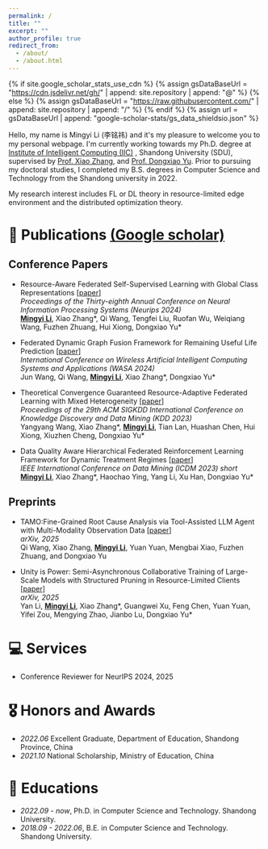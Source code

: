 ```yaml
---
permalink: /
title: ""
excerpt: ""
author_profile: true
redirect_from: 
  - /about/
  - /about.html
---
```


{% if site.google_scholar_stats_use_cdn %}
{% assign gsDataBaseUrl = "https://cdn.jsdelivr.net/gh/" | append: site.repository | append: "@" %}
{% else %}
{% assign gsDataBaseUrl = "https://raw.githubusercontent.com/" | append: site.repository | append: "/" %}
{% endif %}
{% assign url = gsDataBaseUrl | append: "google-scholar-stats/gs_data_shieldsio.json" %}

<span class='anchor' id='about-me'></span>

Hello, my name is Mingyi Li (李铭祎) and it's my pleasure to welcome you to my personal webpage. I'm currently working towards my Ph.D. degree at [Institute of Intelligent Computing (IIC)](https://iic.sdu.edu.cn/) , Shandong University (SDU), supervised by [Prof. Xiao Zhang](https://tobexiao1.github.io/xiaozhangsdu.github.io/), and [Prof. Dongxiao Yu](https://scholar.google.com/citations?user=hiQxuHYAAAAJ). Prior to pursuing my doctoral studies, I completed my B.S. degrees in Computer Science and Technology from the Shandong university in 2022.

My research interest includes FL or DL theory in resource-limited edge environment and the distributed optimization theory. 
<!--I have published more than 100 papers at the top international AI conferences with total <a href='https://scholar.google.com/citations?user=F15bMN8AAAAJ'>google scholar citations <strong><span id='total_cit'>260000+</span></strong></a>-->

<!-- # 🔥 News-->
<!-- - *2022.02*: &nbsp;🎉🎉 Lorem ipsum dolor sit amet, consectetur adipiscing elit. Vivamus ornare aliquet ipsum, ac tempus justo dapibus sit amet. -->
<!-- - *2022.02*: &nbsp;🎉🎉 Lorem ipsum dolor sit amet, consectetur adipiscing elit. Vivamus ornare aliquet ipsum, ac tempus justo dapibus sit amet. -->

<span class='anchor' id='publications'></span>
# 📝 Publications [(Google scholar)](https://scholar.google.com/citations?user=F15bMN8AAAAJ)
## Conference Papers
- Resource-Aware Federated Self-Supervised Learning with Global Class Representations [[paper](https://proceedings.neurips.cc/paper_files/paper/2024/hash/13707aad517ddd6c09ea02e0f55e1e7a-Abstract-Conference.html)]  
  *Proceedings of the Thirty-eighth Annual Conference on Neural Information Processing Systems (Neurips 2024)*  
  **<u>Mingyi Li</u>**, Xiao Zhang\*, Qi Wang, Tengfei Liu, Ruofan Wu, Weiqiang Wang, Fuzhen Zhuang, Hui Xiong, Dongxiao Yu\*

- Federated Dynamic Graph Fusion Framework for Remaining Useful Life Prediction [[paper](https://link.springer.com/chapter/10.1007/978-3-031-71467-2_13)]  
  *International Conference on Wireless Artificial Intelligent Computing Systems and Applications (WASA 2024)*  
  Jun Wang, Qi Wang, **<u>Mingyi Li</u>**, Xiao Zhang\*, Dongxiao Yu\*

- Theoretical Convergence Guaranteed Resource-Adaptive Federated Learning with Mixed Heterogeneity [[paper](https://dl.acm.org/doi/abs/10.1145/3580305.3599521)]  
  *Proceedings of the 29th ACM SIGKDD International Conference on Knowledge Discovery and Data Mining (KDD 2023)*  
  Yangyang Wang, Xiao Zhang\*, **<u>Mingyi Li</u>**, Tian Lan, Huashan Chen, Hui Xiong, Xiuzhen Cheng, Dongxiao Yu\*

- Data Quality Aware Hierarchical Federated Reinforcement Learning Framework for Dynamic Treatment Regimes [[paper](https://ieeexplore.ieee.org/abstract/document/10415818)]  
  *IEEE International Conference on Data Mining (ICDM 2023) short*  
  **<u>Mingyi Li</u>**, Xiao Zhang\*, Haochao Ying, Yang Li, Xu Han, Dongxiao Yu\*

## Preprints
- TAMO:Fine-Grained Root Cause Analysis via Tool-Assisted LLM Agent with Multi-Modality Observation Data [[paper](https://arxiv.org/abs/2504.20462)]  
  *arXiv, 2025*  
  Qi Wang, Xiao Zhang, **<u>Mingyi Li</u>**, Yuan Yuan, Mengbai Xiao, Fuzhen Zhuang, and Dongxiao Yu

- Unity is Power: Semi-Asynchronous Collaborative Training of Large-Scale Models with Structured Pruning in Resource-Limited Clients [[paper](https://arxiv.org/abs/2410.08457)]  
  *arXiv, 2025*  
  Yan Li, **<u>Mingyi Li</u>**, Xiao Zhang\*, Guangwei Xu, Feng Chen, Yuan Yuan, Yifei Zou, Mengying Zhao, Jianbo Lu, Dongxiao Yu\*


# 💻 Services
- Conference Reviewer for NeurIPS 2024, 2025

# 🎖 Honors and Awards
- *2022.06* Excellent Graduate, Department of Education, Shandong Province, China 
- *2021.10* National Scholarship, Ministry of Education, China

# 📖 Educations
- *2022.09 - now*, Ph.D. in Computer Science and Technology. Shandong University.
- *2018.09 - 2022.06*, B.E. in Computer Science and Technology. Shandong University.

<!--# 💬 Invited Talks -->
<!-- - *2021.06*, Lorem ipsum dolor sit amet, consectetur adipiscing elit. Vivamus ornare aliquet ipsum, ac tempus justo dapibus sit amet. -->
<!-- - *2021.03*, Lorem ipsum dolor sit amet, consectetur adipiscing elit. Vivamus ornare aliquet ipsum, ac tempus justo dapibus sit amet.  \| [\[video\]](https://github.com/)-->

